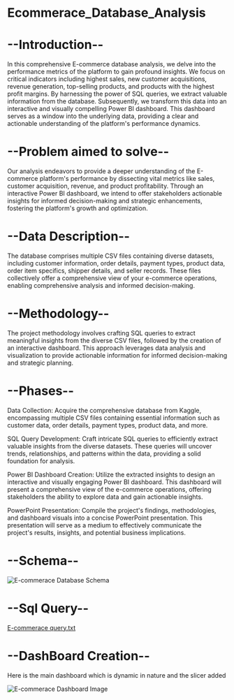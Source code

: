# Ecommerace_Database_Analysis

# --Introduction--

In this comprehensive E-commerce database analysis, we delve into the performance metrics of the platform to gain profound insights. We focus on critical indicators including highest sales, new customer acquisitions, revenue generation, top-selling products, and products with the highest profit margins. By harnessing the power of SQL queries, we extract valuable information from the database. Subsequently, we transform this data into an interactive and visually compelling Power BI dashboard. This dashboard serves as a window into the underlying data, providing a clear and actionable understanding of the platform's performance dynamics.

# --Problem aimed to solve--

Our analysis endeavors to provide a deeper understanding of the E-commerce platform's performance by dissecting vital metrics like sales, customer acquisition, revenue, and product profitability. Through an interactive Power BI dashboard, we intend to offer stakeholders actionable insights for informed decision-making and strategic enhancements, fostering the platform's growth and optimization.

# --Data Description-- 

The database comprises multiple CSV files containing diverse datasets, including customer information, order details, payment types, product data, order item specifics, shipper details, and seller records. These files collectively offer a comprehensive view of your e-commerce operations, enabling comprehensive analysis and informed decision-making.

# --Methodology--

The project methodology involves crafting SQL queries to extract meaningful insights from the diverse CSV files, followed by the creation of an interactive dashboard. This approach leverages data analysis and visualization to provide actionable information for informed decision-making and strategic planning.

# --Phases--

Data Collection: Acquire the comprehensive database from Kaggle, encompassing multiple CSV files containing essential information such as customer data, order details, payment types, product data, and more.

SQL Query Development: Craft intricate SQL queries to efficiently extract valuable insights from the diverse datasets. These queries will uncover trends, relationships, and patterns within the data, providing a solid foundation for analysis.

Power BI Dashboard Creation: Utilize the extracted insights to design an interactive and visually engaging Power BI dashboard. This dashboard will present a comprehensive view of the e-commerce operations, offering stakeholders the ability to explore data and gain actionable insights.

PowerPoint Presentation: Compile the project's findings, methodologies, and dashboard visuals into a concise PowerPoint presentation. This presentation will serve as a medium to effectively communicate the project's results, insights, and potential business implications.

# --Schema--

![E-commerace Database Schema ](https://github.com/Ashraf7474/Prosper_Loan_EDA_Analysis/assets/131772000/275724ca-a8e4-44ae-8500-47532969df61)

# --Sql Query--

[E-commerace query.txt](https://github.com/Ashraf7474/Swiggy_Restrauant_Recommendation_Model/files/12318477/E-commerace.query.txt)



# --DashBoard Creation--
Here is the main dashboard which is dynamic in nature and the slicer added

![E-commerace Dashboard Image](https://github.com/Ashraf7474/Swiggy_Restrauant_Recommendation_Model/assets/131772000/4ffc6a7f-d1ac-4cd7-b755-7a5789f6da20)



